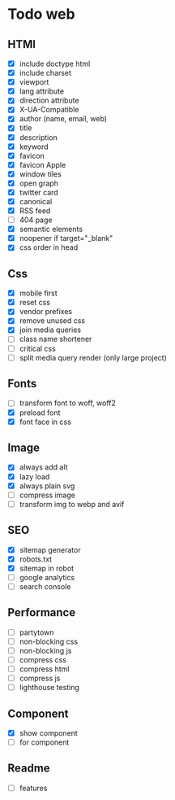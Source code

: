 # Todo web

## HTMl

- [x] include doctype html
- [x] include charset
- [x] viewport
- [x] lang attribute
- [x] direction attribute
- [x] X-UA-Compatible
- [x] author (name, email, web)
- [x] title
- [x] description
- [x] keyword
- [x] favicon
- [x] favicon Apple
- [x] window tiles
- [x] open graph
- [x] twitter card
- [x] canonical
- [x] RSS feed
- [ ] 404 page
- [x] semantic elements
- [x] noopener if target="_blank"
- [x] css order in head

## Css

- [x] mobile first
- [x] reset css
- [x] vendor prefixes
- [x] remove unused css
- [x] join media queries
- [ ] class name shortener
- [ ] critical css
- [ ] split media query render (only large project)

## Fonts

- [ ] transform font to woff, woff2
- [x] preload font
- [x] font face in css

## Image

- [x] always add alt
- [x] lazy load
- [x] always plain svg
- [ ] compress image
- [ ] transform img to webp and avif

## SEO

- [x] sitemap generator
- [x] robots.txt
- [x] sitemap in robot
- [ ] google analytics
- [ ] search console

## Performance

- [ ] partytown
- [ ] non-blocking css
- [ ] non-blocking js
- [ ] compress css
- [ ] compress html
- [ ] compress js
- [ ] lighthouse testing

## Component

- [x] show component
- [ ] for component

## Readme

- [ ] features
